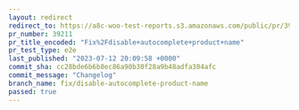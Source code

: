 ```yaml
---
layout: redirect
redirect_to: https://a8c-woo-test-reports.s3.amazonaws.com/public/pr/39211/e2e/index.html
pr_number: 39211
pr_title_encoded: "Fix%2Fdisable+autocomplete+product+name"
pr_test_type: e2e
last_published: "2023-07-12 20:09:58 +0000"
commit_sha: cc28bde6b6b8ec86a90b30f28a9b48adfa304afc
commit_message: "Changelog"
branch_name: fix/disable-autocomplete-product-name
passed: true
---
```

